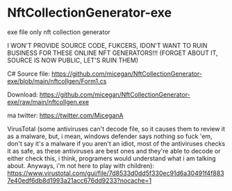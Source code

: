 # NftCollectionGenerator-exe
exe file only nft collection generator


I WON'T PROVIDE SOURCE CODE, FUKCERS, IDON'T WANT TO RUIN BUSINESS FOR THESE ONLINE NFT GENERATORS!!! (FORGET ABOUT IT, SOURCE IS NOW PUBLIC, LET'S RUIN THEM)


C# Source file: https://github.com/micegan/NftCollectionGenerator-exe/blob/main/nftcollgen/Form1.cs

Download: https://github.com/micegan/NftCollectionGenerator-exe/raw/main/nftcollgen.exe



ma twitter: https://twitter.com/MiceganA


VirusTotal (some antiviruses can't decode file, so it causes them to review it as a malware, but, i mean, windows defender says nothing so fuck 'em, don't say it's a malware if you aren't an idiot, most of the antiviruses checks it as safe, as these antiviruses are best ones and they're able to decode or either check this, i think, programers would understand what i am talking about. Anyways, i'm not here to play with children):
https://www.virustotal.com/gui/file/7d8533d0dd5f330ec91d6a30491f4f8837e40edf6db8d1993a21acc676dd9233?nocache=1
